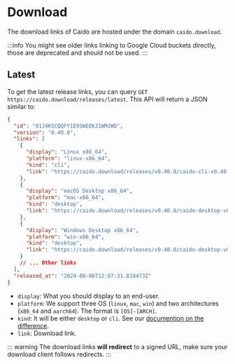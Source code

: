 # Download

The download links of Caido are hosted under the domain `caido.download`.

:::info
You might see older links linking to Google Cloud buckets directly, those are deprecated and should not be used.
:::

## Latest

To get the latest release links, you can query `GET https://caido.download/releases/latest`.
This API will return a JSON similar to:

```json
{
  "id": "01J4KSCQQFY1E9SWEEKJ1WMJWD",
  "version": "0.40.0",
  "links": [
    {
      "display": "Linux x86_64",
      "platform": "linux-x86_64",
      "kind": "cli",
      "link": "https://caido.download/releases/v0.40.0/caido-cli-v0.40.0-linux-x86_64.tar.gz"
    },
    {
      "display": "macOS Desktop x86_64",
      "platform": "mac-x86_64",
      "kind": "desktop",
      "link": "https://caido.download/releases/v0.40.0/caido-desktop-v0.40.0-mac-x86_64.dmg"
    },
    {
      "display": "Windows Desktop x86_64",
      "platform": "win-x86_64",
      "kind": "desktop",
      "link": "https://caido.download/releases/v0.40.0/caido-desktop-v0.40.0-win-x86_64.exe"
    }
    // ... Other links
  ],
  "released_at": "2024-08-06T12:07:31.818473Z"
}
```

- `display`: What you should display to an end-user.
- `platform`: We support three OS (`linux`, `mac`, `win`) and two architectures (`x86_64` and `aarch64`). The format is `[OS]-[ARCH]`.
- `kind`: It will be either `desktop` or `cli`. See our [documention on the difference](/concepts/essentials/cli_vs_desktop.md).
- `link`: Download link.

::: warning
The download links **will redirect** to a signed URL, make sure your download client follows redirects.
:::
